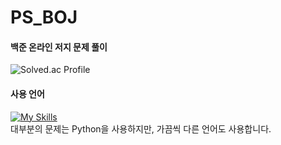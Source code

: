 # PS_BOJ
#### 백준 온라인 저지 문제 풀이
![Solved.ac Profile](http://mazassumnida.wtf/api/v2/generate_badge?boj=youdid)





#### 사용 언어
[![My Skills](https://skillicons.dev/icons?i=py,c&theme=light)](https://skillicons.dev)<br>
대부분의 문제는 Python을 사용하지만, 가끔씩 다른 언어도 사용합니다. 

